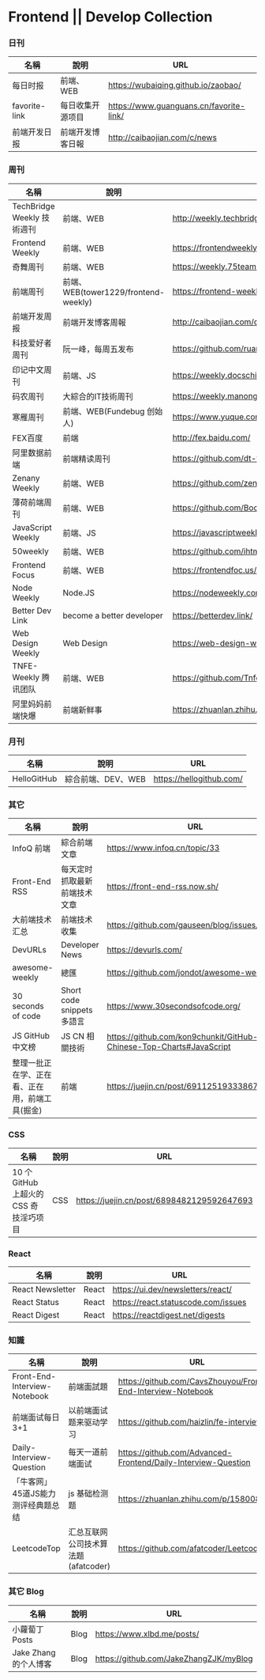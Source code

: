 # Frontend || Develop Collection

### 日刊
|名稱|說明|URL|
|--|--|--|
|每日时报|前端、WEB|https://wubaiqing.github.io/zaobao/|
|favorite-link|每日收集开源项目|https://www.guanguans.cn/favorite-link/|
|前端开发日报|前端开发博客日報|http://caibaojian.com/c/news|
### 周刊
|名稱|說明|URL|
|--|--|--|
|TechBridge Weekly 技術週刊|前端、WEB|http://weekly.techbridge.cc/|
|Frontend Weekly|前端、WEB|https://frontendweekly.co/|
|奇舞周刊|前端、WEB|https://weekly.75team.com/|
|前端周刊|前端、WEB(tower1229/frontend-weekly)|https://frontend-weekly.com/|
|前端开发周报|前端开发博客周報|http://caibaojian.com/c/weekly|
|科技爱好者周刊|阮一峰，每周五发布|https://github.com/ruanyf/weekly|
|印记中文周刊|前端、JS|https://weekly.docschina.org/javascript/|
|码农周刊|大綜合的IT技術周刊|https://weekly.manong.io/issues/|
|寒雁周刊|前端、WEB(Fundebug 创始人)|https://www.yuque.com/kiwenlau/hanyan_weekly|
|FEX百度|前端|http://fex.baidu.com/|
|阿里数据前端|前端精读周刊|https://github.com/dt-fe/weekly|
|Zenany Weekly|前端、WEB|https://github.com/zenany/weekly|
|薄荷前端周刊|前端、WEB|https://github.com/BooheeFE/weekly|
|JavaScript Weekly|前端、JS|https://javascriptweekly.com/issues|
|50weekly|前端、WEB|https://github.com/ihtml5/50weekly|
|Frontend Focus|前端、WEB|https://frontendfoc.us/issues/449|
|Node Weekly|Node.JS|https://nodeweekly.com/issues|
|Better Dev Link|become a better developer|https://betterdev.link/|
|Web Design Weekly|Web Design|https://web-design-weekly.com/|
|TNFE-Weekly 腾讯团队|前端、WEB|https://github.com/Tnfe/TNFE-Weekly|
|阿里妈妈前端快爆|前端新鲜事|https://zhuanlan.zhihu.com/mm-fe|

### 月刊
|名稱|說明|URL|
|--|--|--|
|HelloGitHub|綜合前端、DEV、WEB|https://hellogithub.com/|

### 其它
|名稱|說明|URL|
|--|--|--|
|InfoQ 前端|綜合前端文章|https://www.infoq.cn/topic/33|
|Front-End RSS|每天定时抓取最新前端技术文章|https://front-end-rss.now.sh/|
|大前端技术汇总|前端技术收集|https://github.com/gauseen/blog/issues/4|
|DevURLs|Developer News|https://devurls.com/|
|awesome-weekly|總匯|https://github.com/jondot/awesome-weekly|
|30 seconds of code|Short code snippets 多語言|https://www.30secondsofcode.org/|
|JS GitHub 中文榜|JS CN 相關技術|https://github.com/kon9chunkit/GitHub-Chinese-Top-Charts#JavaScript|
|整理一批正在学、正在看、正在用，前端工具(掘金)|前端|https://juejin.cn/post/6911251933386768391|

### CSS
|名稱|說明|URL|
|--|--|--|
|10 个 GitHub 上超火的 CSS 奇技淫巧项目|CSS|https://juejin.cn/post/6898482129592647693|

### React
|名稱|說明|URL|
|--|--|--|
|React Newsletter|React|https://ui.dev/newsletters/react/|
|React Status|React|https://react.statuscode.com/issues|
|React Digest|React|https://reactdigest.net/digests|

### 知識
|名稱|說明|URL|
|--|--|--|
|Front-End-Interview-Notebook|前端面試題|https://github.com/CavsZhouyou/Front-End-Interview-Notebook|
|前端面试每日3+1|以前端面试题来驱动学习|https://github.com/haizlin/fe-interview|
|Daily-Interview-Question|每天一道前端面试|https://github.com/Advanced-Frontend/Daily-Interview-Question|
|「牛客网」45道JS能力测评经典题总结|js 基础检测题|https://zhuanlan.zhihu.com/p/158008493|
|LeetcodeTop|汇总互联网公司技术算法题(afatcoder)|https://github.com/afatcoder/LeetcodeTop|

### 其它 Blog
|名稱|說明|URL|
|--|--|--|
|小蘿蔔丁 Posts|Blog|https://www.xlbd.me/posts/|
|Jake Zhang的个人博客|Blog|https://github.com/JakeZhangZJK/myBlog|
